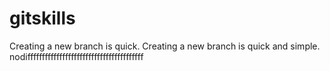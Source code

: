 gitskills
=========
Creating a new branch is quick.
Creating a new branch is quick and simple.
nodiffffffffffffffffffffffffffffffffffffffff
